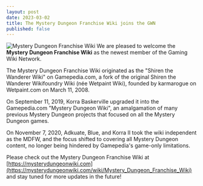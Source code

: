 ```yaml
---
layout: post
date: 2023-03-02
title: The Mystery Dungeon Franchise Wiki joins the GWN
published: false
---
```

![Mystery Dungeon Franchise Wiki]({{site.baseurl}}/images/mysterydungeon.png)
We are pleased to welcome the **Mystery Dungeon Franchise Wiki** as the newest member of the Gaming Wiki Network.

The Mystery Dungeon Franchise Wiki originated as the "Shiren the Wanderer Wiki" on Gamepedia.com, a fork of the original Shiren the Wanderer Wikifoundry Wiki (née Wetpaint Wiki), founded by karmarogue on Wetpaint.com on March 11, 2008. 

On September 11, 2019, Korra Baskerville upgraded it into the Gamepedia.com "Mystery Dungeon Wiki", an amalgamation of many previous Mystery Dungeon projects that focused on all the Mystery Dungeon games. 

On November 7, 2020, Adkuate, Blue, and Korra II took the wiki independent as the MDFW, and the focus shifted to covering all Mystery Dungeon content, no longer being hindered by Gamepedia's game-only limitations.

Please check out the Mystery Dungeon Franchise Wiki at [https://mysterydungeonwiki.com](https://mysterydungeonwiki.com/wiki/Mystery_Dungeon_Franchise_Wiki) and stay tuned for more updates in the future!
